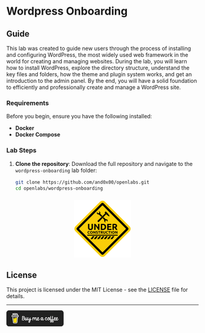 # Wordpress Onboarding

## Guide

This lab was created to guide new users through the process of installing and configuring WordPress, the most widely used web framework in the world for creating and managing websites. During the lab, you will learn how to install WordPress, explore the directory structure, understand the key files and folders, how the theme and plugin system works, and get an introduction to the admin panel. By the end, you will have a solid foundation to efficiently and professionally create and manage a WordPress site.
### Requirements

Before you begin, ensure you have the following installed:

- **Docker**
- **Docker Compose**

### Lab Steps

1. **Clone the repository**:
   Download the full repository and navigate to the `wordpress-onboarding` lab folder:
   ```bash
   git clone https://github.com/and0x00/openlabs.git
   cd openlabs/wordpress-onboarding
   ```

<h3 align="center">
<a href="https://donate.stripe.com/7sI29z9js2draModQR">
  <img src="static/under-construction.png" alt="Under Construction" width="150" />
</a>
</h3>

## License
This project is licensed under the MIT License - see the [LICENSE](LICENSE) file for details.

___

<a href="https://donate.stripe.com/7sI29z9js2draModQR">
    <img src="https://github.com/and0x00/and0x00/raw/main/buy_me_a_coffee.gif" alt="Buy Me A Coffee" width="150" />
</a>
